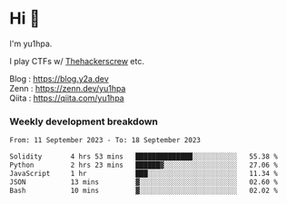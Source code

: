 # Hi 👋

I'm yu1hpa.

I play CTFs w/ [Thehackerscrew](https://www.thehackerscrew.team/) etc.

Blog : https://blog.y2a.dev  
Zenn : https://zenn.dev/yu1hpa  
Qiita : https://qiita.com/yu1hpa  

### Weekly development breakdown

<!--START_SECTION:waka-->

```txt
From: 11 September 2023 - To: 18 September 2023

Solidity       4 hrs 53 mins   ██████████████░░░░░░░░░░░   55.38 %
Python         2 hrs 23 mins   ██████▓░░░░░░░░░░░░░░░░░░   27.06 %
JavaScript     1 hr            ███░░░░░░░░░░░░░░░░░░░░░░   11.34 %
JSON           13 mins         ▓░░░░░░░░░░░░░░░░░░░░░░░░   02.60 %
Bash           10 mins         ▓░░░░░░░░░░░░░░░░░░░░░░░░   02.02 %
```

<!--END_SECTION:waka-->

